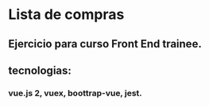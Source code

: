 # Lista de compras

## Ejercicio para curso Front End trainee.

## tecnologias:

### vue.js 2, vuex, boottrap-vue, jest.

```

```
